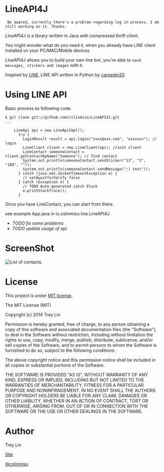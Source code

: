 LineAPI4J
=========
` Be awared, currently there's a problem regarding log in process. I am still working on it. Thanks.`

*LineAPI4J* is a library written in Java with compressed thrift client.

You might wonder what do you need it, when you already have LINE client installed on your PC/MAC/Mobile devices.

*LineAPI4J* allows you to build your own line bot, you're able to `send messages, stickers and images` with it.

Inspired by [LINE](https://github.com/carpedm20/line), LINE API written in Python by [carpedm20](https://github.com/carpedm20).

# Using LINE API

Basic process as following code.

```
$ git clone git://github.com/cslinmiso/LineAPI4J.git
...

    LineApi api = new LineApiImpl();
      try {
        LoginResult result = api.login("xxxx@xxx.com", "xxxxxxx"); // login
        LineClient client = new LineClient(api); //init client
        LineContact someoneContact = client.getContactByName("Someone"); // find contact
        System.out.println(someoneContact.sendSticker("13", "1", "100", ""));
        System.out.println(someoneContact.sendMessage(":) test"));
      } catch (java.net.SocketTimeoutException e) {
        // setAwaitforVerify false
      } catch (Exception e) {
        // TODO Auto-generated catch block
        e.printStackTrace();
      }
```

Once you have LineContact, you can start from there.

see example App.java in io.cslinmiso.line.LineAPI4J

* *TODO fix some problems*
* *TODO update usage of api*

ScreenShot
========
![List of contacts.](http://cslinmiso.github.io/img/LineAPI4J/LineAPI4J.png)

License
========
This project is under [MIT license](http://www.opensource.org/licenses/mit-license.php).

The MIT License (MIT)

Copyright (c) 2014 Trey Lin

Permission is hereby granted, free of charge, to any person obtaining a copy
of this software and associated documentation files (the "Software"), to deal
in the Software without restriction, including without limitation the rights
to use, copy, modify, merge, publish, distribute, sublicense, and/or sell
copies of the Software, and to permit persons to whom the Software is
furnished to do so, subject to the following conditions:

The above copyright notice and this permission notice shall be included in all
copies or substantial portions of the Software.

THE SOFTWARE IS PROVIDED "AS IS", WITHOUT WARRANTY OF ANY KIND, EXPRESS OR
IMPLIED, INCLUDING BUT NOT LIMITED TO THE WARRANTIES OF MERCHANTABILITY,
FITNESS FOR A PARTICULAR PURPOSE AND NONINFRINGEMENT. IN NO EVENT SHALL THE
AUTHORS OR COPYRIGHT HOLDERS BE LIABLE FOR ANY CLAIM, DAMAGES OR OTHER
LIABILITY, WHETHER IN AN ACTION OF CONTRACT, TORT OR OTHERWISE, ARISING FROM,
OUT OF OR IN CONNECTION WITH THE SOFTWARE OR THE USE OR OTHER DEALINGS IN THE
SOFTWARE.

Author
========
Trey Lin 

[Site](http://cslinmiso.github.io/)

[@cslinmiso](https://twitter.com/cslinmiso)
